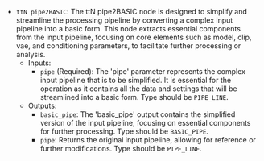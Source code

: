 - `ttN pipe2BASIC`: The ttN pipe2BASIC node is designed to simplify and streamline the processing pipeline by converting a complex input pipeline into a basic form. This node extracts essential components from the input pipeline, focusing on core elements such as model, clip, vae, and conditioning parameters, to facilitate further processing or analysis.
    - Inputs:
        - `pipe` (Required): The 'pipe' parameter represents the complex input pipeline that is to be simplified. It is essential for the operation as it contains all the data and settings that will be streamlined into a basic form. Type should be `PIPE_LINE`.
    - Outputs:
        - `basic_pipe`: The 'basic_pipe' output contains the simplified version of the input pipeline, focusing on essential components for further processing. Type should be `BASIC_PIPE`.
        - `pipe`: Returns the original input pipeline, allowing for reference or further modifications. Type should be `PIPE_LINE`.
